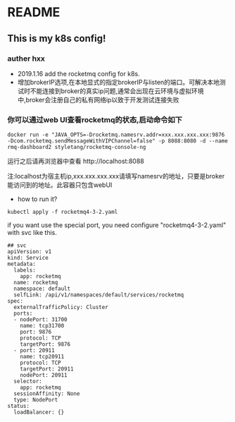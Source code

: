 # README
## This is my k8s config!
### auther hxx
- 2019.1.16 add the rocketmq config for k8s. 
- 增加brokerIP选项,在本地显式的指定brokerIP与listen的端口。可解决本地测试时不能连接到broker的真实ip问题,通常会出现在云环境与虚拟环境中,broker会注册自己的私有网络ip以致于开发测试连接失败
### 你可以通过web UI查看rocketmq的状态,启动命令如下

```docker run -e "JAVA_OPTS=-Drocketmq.namesrv.addr=xxx.xxx.xxx.xxx:9876 -Dcom.rocketmq.sendMessageWithVIPChannel=false" -p 8088:8080 -d --name rmq-dashboard2 styletang/rocketmq-console-ng```

运行之后请再浏览器中查看  http://localhost:8088

注:localhost为宿主机ip,xxx.xxx.xxx.xxx请填写namesrv的地址，只要是broker能访问到的地址。此容器只包含webUI

- how to run it?

```kubectl apply -f rocketmq4-3-2.yaml```

if you want use the special port, you need configure "rocketmq4-3-2.yaml" with svc like this.
```
## svc
apiVersion: v1
kind: Service
metadata:
  labels:
    app: rocketmq
  name: rocketmq
  namespace: default
  selfLink: /api/v1/namespaces/default/services/rocketmq
spec:
  externalTrafficPolicy: Cluster
  ports:
  - nodePort: 31700
    name: tcp31700
    port: 9876
    protocol: TCP
    targetPort: 9876
  - port: 20911
    name: tcp20911
    protocol: TCP
    targetPort: 20911
    nodePort: 20911
  selector:
    app: rocketmq
  sessionAffinity: None
  type: NodePort
status:
  loadBalancer: {}
```

